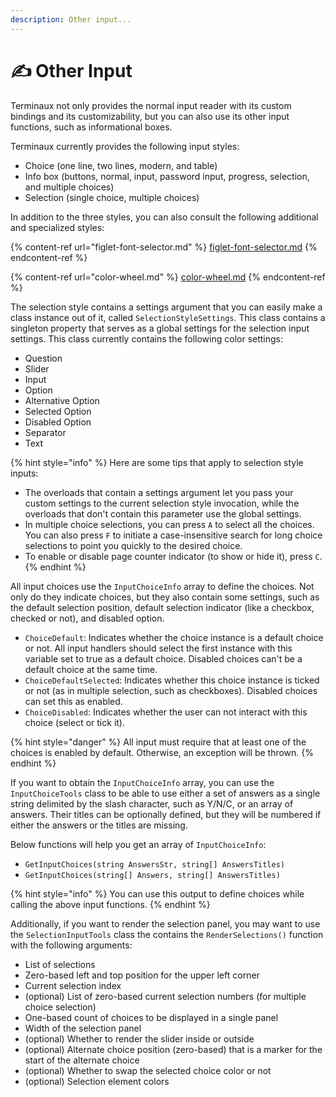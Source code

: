```yaml
---
description: Other input...
---
```


# ✍️ Other Input

Terminaux not only provides the normal input reader with its custom bindings and its customizability, but you can also use its other input functions, such as informational boxes.

Terminaux currently provides the following input styles:

* Choice (one line, two lines, modern, and table)
* Info box (buttons, normal, input, password input, progress, selection, and multiple choices)
* Selection (single choice, multiple choices)

In addition to the three styles, you can also consult the following additional and specialized styles:

{% content-ref url="figlet-font-selector.md" %}
[figlet-font-selector.md](figlet-font-selector.md)
{% endcontent-ref %}

{% content-ref url="color-wheel.md" %}
[color-wheel.md](color-wheel.md)
{% endcontent-ref %}

The selection style contains a settings argument that you can easily make a class instance out of it, called `SelectionStyleSettings`. This class contains a singleton property that serves as a global settings for the selection input settings. This class currently contains the following color settings:

* Question
* Slider
* Input
* Option
* Alternative Option
* Selected Option
* Disabled Option
* Separator
* Text

{% hint style="info" %}
Here are some tips that apply to selection style inputs:

* The overloads that contain a settings argument let you pass your custom settings to the current selection style invocation, while the overloads that don't contain this parameter use the global settings.
* In multiple choice selections, you can press `A` to select all the choices. You can also press `F` to initiate a case-insensitive search for long choice selections to point you quickly to the desired choice.
* To enable or disable page counter indicator (to show or hide it), press `C`.
{% endhint %}

All input choices use the `InputChoiceInfo` array to define the choices. Not only do they indicate choices, but they also contain some settings, such as the default selection position, default selection indicator (like a checkbox, checked or not), and disabled option.

* `ChoiceDefault`: Indicates whether the choice instance is a default choice or not. All input handlers should select the first instance with this variable set to true as a default choice. Disabled choices can't be a default choice at the same time.
* `ChoiceDefaultSelected`: Indicates whether this choice instance is ticked or not (as in multiple selection, such as checkboxes). Disabled choices can set this as enabled.
* `ChoiceDisabled`: Indicates whether the user can not interact with this choice (select or tick it).

{% hint style="danger" %}
All input must require that at least one of the choices is enabled by default. Otherwise, an exception will be thrown.
{% endhint %}

If you want to obtain the `InputChoiceInfo` array, you can use the `InputChoiceTools` class to be able to use either a set of answers as a single string delimited by the slash character, such as Y/N/C, or an array of answers. Their titles can be optionally defined, but they will be numbered if either the answers or the titles are missing.

Below functions will help you get an array of `InputChoiceInfo`:

* `GetInputChoices(string AnswersStr, string[] AnswersTitles)`
* `GetInputChoices(string[] Answers, string[] AnswersTitles)`

{% hint style="info" %}
You can use this output to define choices while calling the above input functions.
{% endhint %}

Additionally, if you want to render the selection panel, you may want to use the `SelectionInputTools` class the contains the `RenderSelections()` function with the following arguments:

* List of selections
* Zero-based left and top position for the upper left corner
* Current selection index
* (optional) List of zero-based current selection numbers (for multiple choice selection)
* One-based count of choices to be displayed in a single panel
* Width of the selection panel
* (optional) Whether to render the slider inside or outside
* (optional) Alternate choice position (zero-based) that is a marker for the start of the alternate choice
* (optional) Whether to swap the selected choice color or not
* (optional) Selection element colors

